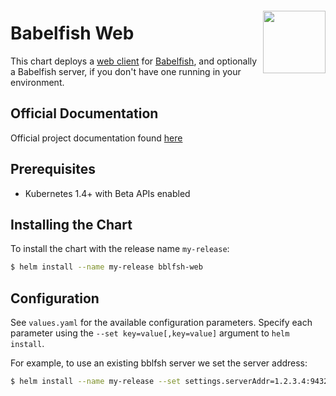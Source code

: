 <img src="images/logo.png" width="100" align="right" vspace="20" />

# Babelfish Web

This chart deploys a [web client](https://github.com/bblfsh/web) for [Babelfish](https://doc.bblf.sh/), and optionally a Babelfish server, if you don't have one running in your environment.

## Official Documentation

Official project documentation found [here](https://doc.bblf.sh/)

## Prerequisites

- Kubernetes 1.4+ with Beta APIs enabled

## Installing the Chart

To install the chart with the release name `my-release`:

```bash
$ helm install --name my-release bblfsh-web
```

## Configuration

See `values.yaml` for the available configuration parameters. Specify each parameter using the `--set key=value[,key=value]` argument to `helm install`.

For example, to use an existing bblfsh server we set the server address:

```sh
$ helm install --name my-release --set settings.serverAddr=1.2.3.4:9432 bblfsh-web
```
